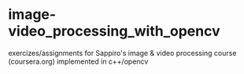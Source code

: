 image-video_processing_with_opencv
==================================

exercizes/assignments for Sappiro's image &amp; video processing course (coursera.org) implemented in c++/opencv